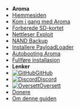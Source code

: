 - **Aroma**
- [Hjemmesiden](../introduction)
- [Kom i gang med Aroma](getting-started)
- [Forberede SD-kortet](sd-preparation)
- [Nettleser Exploit](browser-exploit)
- [NAND Backup](nand-backup)
- [Installere PayloadLoader](installing-payloadloader)
- [Autobooting Aroma](autobooting)
- [Fullføre installasjon](finalizing-setup)
- **Lenker**
- [![GitHub](https://icongr.am/simple/github.svg?color=808080&size=16)GitHub](https://github.com/hacks-guide/Guide-WiiU)
- [![Discord](https://icongr.am/simple/discord.svg?colored&size=16)Discord](https://discord.gg/C29hYvh)
- [![Oversett](https://icongr.am/material/translate.svg?color=808080&size=16)Oversett](https://hacks-guide.crowdin.com/u/projects/10)
- [Donere](../donations)
- [Om denne guiden](../about)
